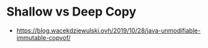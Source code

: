 # Shallow vs Deep Copy

- https://blog.wacekdziewulski.ovh/2019/10/28/java-unmodifiable-immutable-copyof/
